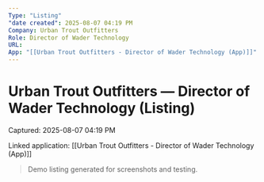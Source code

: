 ```yaml
---
Type: "Listing"
"date created": 2025-08-07 04:19 PM
Company: Urban Trout Outfitters
Role: Director of Wader Technology
URL:
App: "[[Urban Trout Outfitters - Director of Wader Technology (App)]]"
---
```

# Urban Trout Outfitters — Director of Wader Technology (Listing)

Captured: 2025-08-07 04:19 PM

Linked application: [[Urban Trout Outfitters - Director of Wader Technology (App)]]

> Demo listing generated for screenshots and testing.

